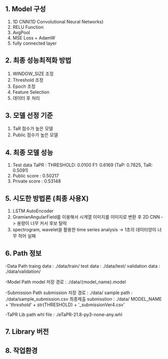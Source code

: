 ## 1. Model 구성 
1. 1D CNN(1D Convolutional Neural Networks)
2. RELU Function
3. AvgPool
4. MSE Loss + AdamW
5. fully connected layer

## 2. 최종 성능최적화 방법
1. WINDOW_SIZE 조정
2. Threshold 조정
3. Epoch 조정
4. Feature Selection
5. 데이터 후 처리

## 3. 모델 선정 기준
1. TaR 점수가 높은 모델
2. Public 점수가 높은 모델

## 4. 최종 모델 성능
1. Test data TaPR : THRESHOLD: 0.0100 F1: 0.6169 (TaP: 0.7825, TaR: 0.5091) 
2. Public score : 0.50217
3. Private score : 0.53148

## 5. 시도한 방법론 (최종 사용X)
1. LSTM AutoEncoder
2. GramianAngularField를 이용해서 시계열 이미지를 이미지로 변환 후 2D CNN -> 용량이 너무 커서 후보 탈락
3. spectrogram, wavelet을 활용한 time series analysis -> 1초의 데이터양이 너무 적어 실패


## 6. Path 정보
-Data Path
traing data : ./data/train/
test data : ./data/test/
validation data : ./data/validation/

-Model Path
model 저장 경로 : ./data/{model_name}.model
  
-Submission Path
submission 저장 경로 : ./data/
sample path : ./data/sample_submission.csv
최종제출 submisstion : ./data/ MODEL_NAME + '_threshold_' + str(THRESHOLD) + '_submissionVer4.csv'
  
-TaPR Lib path
whl file : ./eTaPR-21.8-py3-none-any.whl


## 7. Library 버전


## 8. 작업환경
